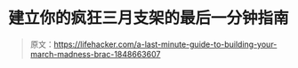 # 建立你的疯狂三月支架的最后一分钟指南

> 原文：<https://lifehacker.com/a-last-minute-guide-to-building-your-march-madness-brac-1848663607>